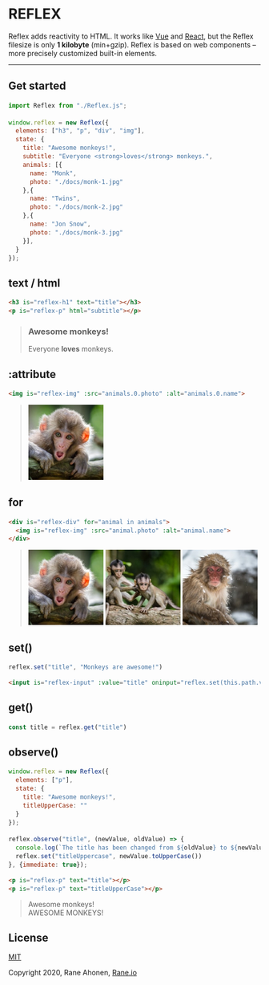 # REFLEX

Reflex adds reactivity to HTML. It works like [Vue](https://vuejs.org) and [React](https://reactjs.org/), but the Reflex filesize is only **1 kilobyte** (min+gzip). Reflex is based on web components – more precisely customized built-in elements.

---

  

## Get started

```javascript
import Reflex from "./Reflex.js";

window.reflex = new Reflex({
  elements: ["h3", "p", "div", "img"],
  state: {
    title: "Awesome monkeys!",
    subtitle: "Everyone <strong>loves</strong> monkeys.",
    animals: [{
      name: "Monk",
      photo: "./docs/monk-1.jpg"
    },{
      name: "Twins",
      photo: "./docs/monk-2.jpg"
    },{
      name: "Jon Snow",
      photo: "./docs/monk-3.jpg"
    }],
  }
});
```

  

## text / html

```html
<h3 is="reflex-h1" text="title"></h3>
<p is="reflex-p" html="subtitle"></p>
```

> ### Awesome monkeys!
>
> Everyone **loves** monkeys.
>

  

## :attribute

```html
<img is="reflex-img" :src="animals.0.photo" :alt="animals.0.name">
```

> ![Monk](./docs/monk-1.jpg) 
>

  

## for

```html
<div is="reflex-div" for="animal in animals">
  <img is="reflex-img" :src="animal.photo" :alt="animal.name">
</div>
```

> ![Monk](./docs/monk-1.jpg) ![Twins](./docs/monk-2.jpg) ![Jon Snow](./docs/monk-3.jpg) 
>

  

## set()

```javascript
reflex.set("title", "Monkeys are awesome!")
```

```html
<input is="reflex-input" :value="title" oninput="reflex.set(this.path.value, this.value)">
```

  

## get()

```javascript
const title = reflex.get("title")
```

  

## observe()

```javascript
window.reflex = new Reflex({
  elements: ["p"],
  state: {
    title: "Awesome monkeys!",
    titleUpperCase: ""
  }
});

reflex.observe("title", (newValue, oldValue) => {
  console.log(`The title has been changed from ${oldValue} to ${newValue}.`);
  reflex.set("titleUppercase", newValue.toUpperCase())
}, {immediate: true});
```

```html
<p is="reflex-p" text="title"></p>
<p is="reflex-p" text="titleUpperCase"></p>
```

> Awesome monkeys!  
> AWESOME MONKEYS!

  

## License

[MIT](http://opensource.org/licenses/MIT)

Copyright 2020, Rane Ahonen, [Rane.io](https://rane.io)
